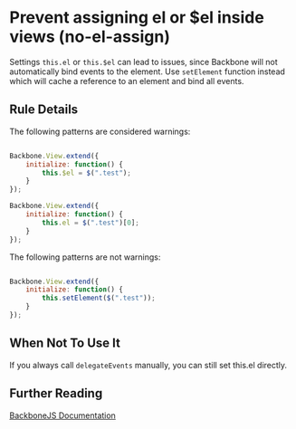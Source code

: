# Prevent assigning el or $el inside views (no-el-assign)

Settings `this.el` or `this.$el` can lead to issues, since Backbone will not automatically bind events to the element. Use `setElement` function instead which will cache a reference to an element and bind all events.

## Rule Details

The following patterns are considered warnings:

```js

Backbone.View.extend({
    initialize: function() {
        this.$el = $(".test");
    }
});

Backbone.View.extend({
    initialize: function() {
        this.el = $(".test")[0];
    }
});

```

The following patterns are not warnings:

```js

Backbone.View.extend({
    initialize: function() {
        this.setElement($(".test"));
    }
});

```

## When Not To Use It

If you always call `delegateEvents` manually, you can still set this.el directly.

## Further Reading

[BackboneJS Documentation](http://backbonejs.org/#View-setElement)

